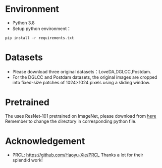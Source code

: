 # Environment
- Python 3.8
- Setup python environment：

```
pip install -r requirements.txt
```
# Datasets
- Please download three original datasets：LoveDA,DGLCC,Postdam.
- For the DGLCC and Postdam datasets, the original images are cropped into fixed-size patches of 1024×1024 pixels using a sliding window.
# Pretrained
The uses ResNet-101 pretrained on ImageNet, please download from [here](https://download.pytorch.org/models/resnet101-63fe2227.pth)  Remember to change the directory in corresponding python file.
# Acknowledgement
- PRCL: https://github.com/Haoyu-Xie/PRCL Thanks a lot for their splendid work!
